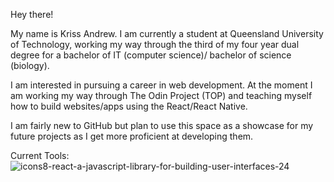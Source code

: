Hey there!

My name is Kriss Andrew. I am currently a student at Queensland University of Technology, working my way through the third of my four year dual degree for a bachelor of IT (computer science)/ bachelor of science (biology).

I am interested in pursuing a career in web development. At the moment I am working my way through The Odin Project (TOP) and teaching myself how to build websites/apps using the React/React Native.

I am fairly new to GitHub but plan to use this space as a showcase for my future projects as I get more proficient at developing them. 


Current Tools:
![icons8-react-a-javascript-library-for-building-user-interfaces-24](https://user-images.githubusercontent.com/65888709/152439794-174e183e-4665-46aa-82af-ab9cab480a1c.png)

<!---
KrissAndrew/KrissAndrew is a ✨ special ✨ repository because its `README.md` (this file) appears on your GitHub profile.
You can click the Preview link to take a look at your changes.
--->
